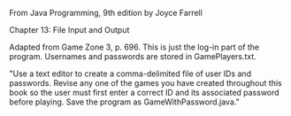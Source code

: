 From Java Programming, 9th edition by Joyce Farrell

Chapter 13: File Input and Output

Adapted from Game Zone 3, p. 696. This is just the log-in part of the program. Usernames and passwords are stored in GamePlayers.txt.

"Use a text editor to create a comma-delimited file of user IDs and passwords. Revise any one of the games you have created throughout this book so the user must first enter a correct ID and its associated password before playing. Save the program as GameWithPassword.java."
